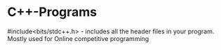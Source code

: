 # C++-Programs

#include<bits/stdc++.h> - includes all the header files in your program. Mostly used for Online competitive programming
